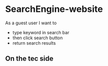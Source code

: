 # SearchEngine-website


 As a guest user I want to
-  type keyword in search bar
-  then click search button
-  return search results


On the tec side
- 
